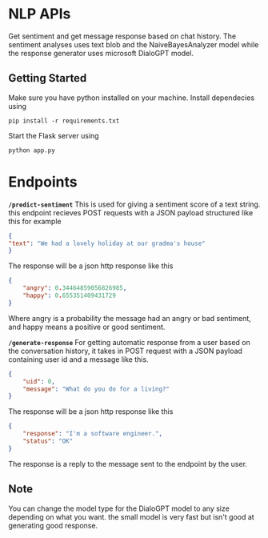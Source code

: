 # NLP APIs

Get sentiment and get message response based on chat history.
The sentiment analyses uses text blob and the NaiveBayesAnalyzer model while the response generator uses microsoft DialoGPT model.


## Getting Started

Make sure you have python installed on your machine. Install dependecies using 
```
pip install -r requirements.txt
```

Start the Flask server using 
```
python app.py
```

# Endpoints

<b>`/predict-sentiment`</b>
This is used for giving a sentiment score of a text string. this endpoint recieves POST requests with a JSON payload structured like this for example
```json
{
"text": "We had a lovely holiday at our gradma's house"
}
```
The response will be a json http response like this
```json
{
    "angry": 0.34464859056826985,
    "happy": 0.655351409431729
}
```
Where angry is a probability the message had an angry or bad sentiment, and happy means a positive or good sentiment.

<b>`/generate-response`</b>
For getting automatic response from a user based on the conversation history, it takes in POST request with a JSON payload containing user id and a message like this.
```json
{
    "uid": 0,
    "message": "What do you do for a living?"
}
```
The response will be a json http response like this
```json
{
    "response": "I'm a software engineer.",
    "status": "OK"
}
```
The response is a reply to the message sent to the endpoint by the user.
## Note

You can change the model type for the DialoGPT model to any size depending on what you want. the small model is very fast but isn't good at generating good response.

